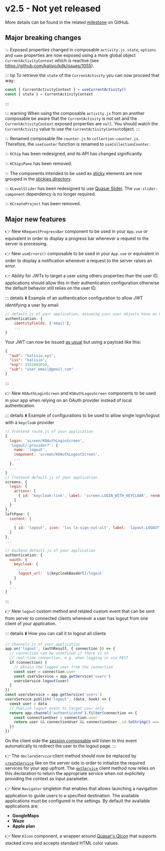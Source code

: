 # v2.5 - Not yet released

More details can be found in the related [milestone](https://github.com/kalisio/kdk/milestone/13) on GitHub.

## Major breaking changes

💥 Exposed properties changed in composable `activity.js`. `state`, `options` and `name` properties are now exposed using a more global object `CurrentActivityContext` which is reactive (see https://github.com/kalisio/kdk/issues/1055). 

::: tip 
To retrieve the `state` of the `CurrentActivity` you can now proceed that way:

```js
const { CurrentActivityContext } = useCurrentActivity()
const { state } = CurrentActivityContext
```
:::

::: warning
When using the composable `activity.js` from an another composable be aware that the `CurrentActivity` is not set and the `CurrentActivityContext` exposed properties are `null`. You should watch the `CurrentActivity` value to use the `CurrentActivityContext`object.
:::

💥 Renamed composable file `counter.js` to `collection-counter.js`. Therefore, the `useCounter` function is renamed to `useCollectionCounter`. 

💥 `KChip` has been redesigned, and its API has changed significantly.

💥 `KChipsPane` has been removed.

💥 The components intended to be used as [sticky](https://quasar.dev/layout/page-sticky/) elements are now grouped in the [stickies directory](https://github.com/kalisio/kdk/tree/master/map/client/components/stickies).

💥 `KLevelSlider` has been redesigned to use [Quasar Slider](https://quasar.dev/vue-components/slider). The `vue-slider-component` dependency is no longer required.

💥 `KCreateProject` has been removed.

## Major new features

👉 New `KRequestProgressBar` component to be used in your `App.vue` or equivalent in order to display a progress bar whenever a request to the server is processing.

👉 New `useErrors()` composable to be used in your `App.vue` or equivalent in order to display a notification whenever a request to the server raises an error.

👉 Ability for JWTs to target a user using others properties than the user ID, applications should allow this in their authentication configuration otherwise the default behavior still relies on the user ID.

::: details ⬇️ Example of an authentication configuration to allow JWT identifying a user by email
```js
// default.js of your application, assuming your user objects have an email properties
authentication: {
	identityFields: ['email'],
	...
}
```

Your JWT can now be issued [as usual](https://kalisio.github.io/skeleton/guides/development/tips.html#personal-access-token) but using a payload like this:
```json
{
  "aud": "kalisio.xyz",
  "iss": "kalisio",
  "exp": 1552402010,
  "sub": "user_email@gmail.com"
}
```
:::

👉 New `KOAuthLoginScreen` and `KOAuthLogouScreen` components to be used in your app when relying on an OAuth provider instead of local authentication.

::: details ⬇️ Example of configurations to be used to allow single login/logout with a `keycloak` provider
```js
// frontend route.js of your application
{
  login: 'screen/KOAuthLoginScreen',
  'logout/:provider?': {
    name: 'logout',
    component: 'screen/KOAuthLogoutScreen',
    ...
  },
  ...
}
// frontend default.js of your application
screens: {
  login: {
    actions: [
      { id: 'keycloak-link', label: 'screen.LOGIN_WITH_KEYCLOAK', renderer: 'form-button', route: { url: '/oauth/keycloak' } }
    ]
  }
},
leftPane: {
  content: [
    ...,
    { id: 'logout', icon: 'las la-sign-out-alt', label: 'layout.LOGOUT', route: { name: 'logout', params: { provider: 'keycloak' } }, renderer: 'item' }
  ]
},
...

// backend default.js of your application
authentication: {
  oauth: {
    keycloak: {
      ...,
      logout_url: `${keycloakBaseUrl}/logout`
    }
  }
  ...
}
```
:::

👉 New `logout` custom method and related custom event that can be sent from server to connected clients whenever a user has logout from one client of your application.

::: details ⬇️ How you can call it to logout all clients
```js
// channels.js of your application
app.on('logout', (authResult, { connection }) => {
  // connection can be undefined if there is no
  // real-time connection, e.g. when logging in via REST
  if (connection) {
    // Obtain the logged user from the connection
    const user = connection.user
    const usersService = app.getService('users')
    usersService.logout(user)
  }
})
const usersService = app.getService('users')
usersService.publish('logout', (data, hook) => {
  const user = data
  // Publish logout event to target user only
  return app.channel('authenticated').filter(connection => {
    const connectionUser = connection.user
    return user && connectionUser && connectionUser._id.toString() === user._id.toString()
  })
})
```

On the client side the [session composable](../../api/core/composables#usesession) will listen to this event automatically to redirect the user to the logout page.
:::

👉 The `declareService` client method should now be replaced by [`createService`](../../api/core/application#createservice-name-options) like on the server side in order to initialize the required services for your app upfront.
The [`getService`](../../api/core/application#getservice-name-context) client method now relies on this declaration to return the appropriate service when not explicitely providing the context as input parameter.

👉 New `Navigator` singleton that enables that allows launching a navigation application to guide users to a specified destination. The available applications must be configured in the settings. By default the available applications are:
* **GoogleMaps**
* **Waze**
* **Apple plan**

👉 New `KIcon` component, a wrapper around [Quasar's QIcon](https://quasar.dev/vue-components/icon/) that supports stacked icons and accepts standard HTML color values.